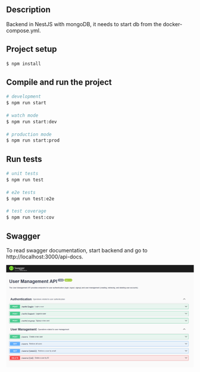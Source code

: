 ## Description

Backend in NestJS with mongoDB, it needs to start db from the docker-compose.yml.

## Project setup

```bash
$ npm install
```

## Compile and run the project

```bash
# development
$ npm run start

# watch mode
$ npm run start:dev

# production mode
$ npm run start:prod
```

## Run tests

```bash
# unit tests
$ npm run test

# e2e tests
$ npm run test:e2e

# test coverage
$ npm run test:cov
```

## Swagger

To read swagger documentation, start backend and go to http://localhost:3000/api-docs.

![Swagger](images/swagger.png)


